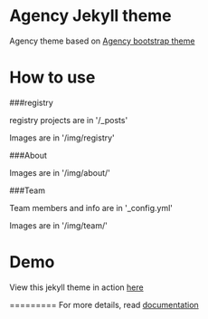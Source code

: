Agency Jekyll theme
====================

Agency theme based on [Agency bootstrap theme ](https://startbootstrap.com/template-overviews/agency/)

# How to use

###registry 

registry projects are in '/_posts'

Images are in '/img/registry'

###About

Images are in '/img/about/'

###Team

Team members and info are in '_config.yml'

Images are in '/img/team/'


# Demo

View this jekyll theme in action [here](https://y7kim.github.io/agency-jekyll-theme)

=========
For more details, read [documentation](http://jekyllrb.com/)
